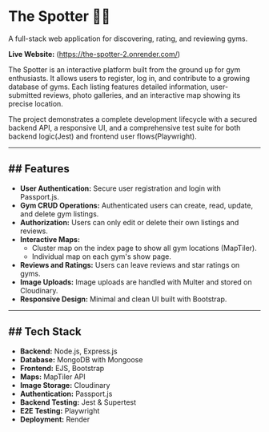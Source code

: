 # The Spotter 🏋️‍♂️

A full-stack web application for discovering, rating, and reviewing gyms.

**Live Website:** (https://the-spotter-2.onrender.com/) 

The Spotter is an interactive platform built from the ground up for gym enthusiasts. It allows users to register, log in, and contribute to a growing database of gyms. Each listing features detailed information, user-submitted reviews, photo galleries, and an interactive map showing its precise location.

The project demonstrates a complete development lifecycle with a secured backend API, a responsive UI, and a comprehensive test suite for both backend logic(Jest) and frontend user flows(Playwright).

---

## ## Features

* **User Authentication:** Secure user registration and login with Passport.js.
* **Gym CRUD Operations:** Authenticated users can create, read, update, and delete gym listings.
* **Authorization:** Users can only edit or delete their own listings and reviews.
* **Interactive Maps:**
    * Cluster map on the index page to show all gym locations (MapTiler).
    * Individual map on each gym's show page.
* **Reviews and Ratings:** Users can leave reviews and star ratings on gyms.
* **Image Uploads:** Image uploads are handled with Multer and stored on Cloudinary.
* **Responsive Design:** Minimal and clean UI built with Bootstrap.

---

## ## Tech Stack

* **Backend:** Node.js, Express.js
* **Database:** MongoDB with Mongoose
* **Frontend:** EJS, Bootstrap
* **Maps:** MapTiler API
* **Image Storage:** Cloudinary
* **Authentication:** Passport.js
* **Backend Testing:** Jest & Supertest
* **E2E Testing:** Playwright
* **Deployment:** Render